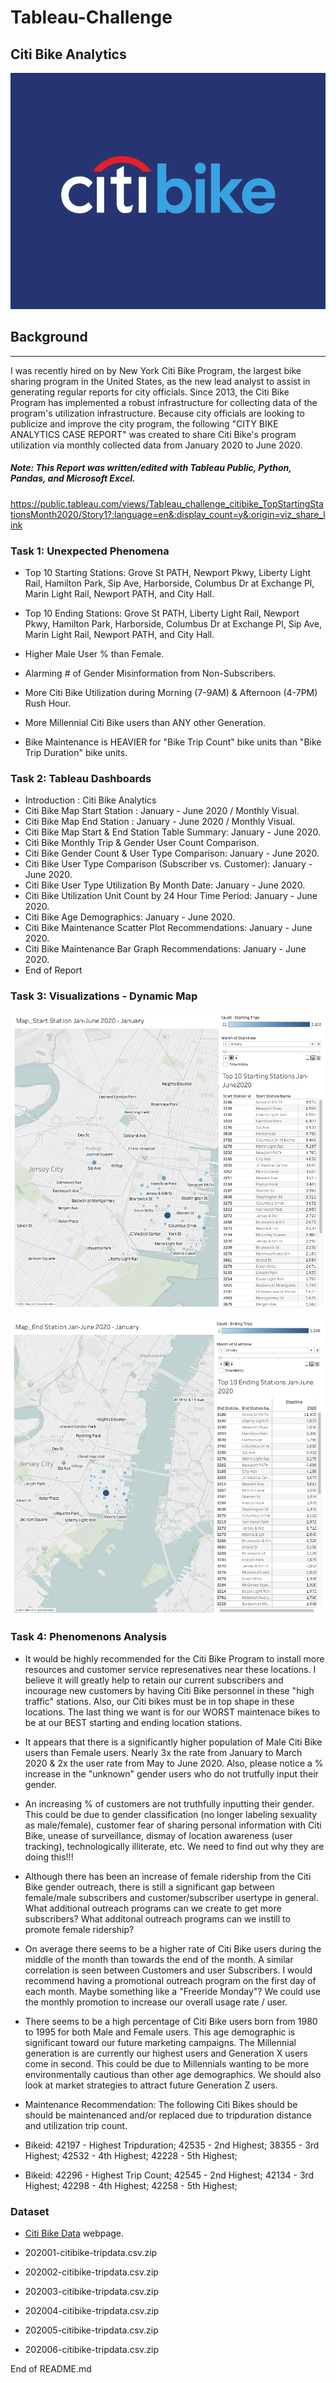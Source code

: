 # Tableau-Challenge

## Citi Bike Analytics

![Citi-Bikes](Images/citibikelogo.gif)

## Background

- - -

I was recently hired on by New York Citi Bike Program, the largest bike sharing program in the United States, as the new lead analyst to assist in generating regular reports for city officials. Since 2013, the Citi Bike Program has implemented a robust infrastructure for collecting data of the program's utilization infrastructure. Because city officials are looking to publicize and improve the city program, the following "CITY BIKE ANALYTICS CASE REPORT" was created to share Citi Bike's program utilization via monthly collected data from January 2020 to June 2020. 

##### Note: This Report was written/edited with Tableau Public, Python, Pandas, and Microsoft Excel. 

https://public.tableau.com/views/Tableau_challenge_citibike_TopStartingStationsMonth2020/Story1?:language=en&:display_count=y&:origin=viz_share_link

### Task 1: Unexpected Phenomena

* Top 10 Starting Stations: Grove St PATH, Newport Pkwy, Liberty Light Rail, Hamilton Park, Sip Ave, Harborside, Columbus Dr at Exchange Pl, Marin Light Rail, Newport PATH, and City Hall. 

* Top 10 Ending Stations: Grove St PATH, Liberty Light Rail, Newport Pkwy, Hamilton Park, Harborside, Columbus Dr at Exchange Pl, Sip Ave, Marin Light Rail, Newport PATH, and City Hall. 

* Higher Male User % than Female.

* Alarming # of Gender Misinformation from Non-Subscribers.

* More Citi Bike Utilization during Morning (7-9AM) & Afternoon (4-7PM) Rush Hour.

* More Millennial Citi Bike users than ANY other Generation. 

* Bike Maintenance is HEAVIER for "Bike Trip Count" bike units than "Bike Trip Duration" bike units. 

### Task 2: Tableau Dashboards

* Introduction : Citi Bike Analytics
* Citi Bike Map Start Station : January - June 2020 / Monthly Visual.
* Citi Bike Map End Station : January - June 2020 / Monthly Visual.
* Citi Bike Map Start & End Station Table Summary: January - June 2020.
* Citi Bike Monthly Trip & Gender User Count Comparison.
* Citi Bike Gender Count & User Type Comparison: January - June 2020. 
* Citi Bike User Type Comparison (Subscriber vs. Customer): January - June 2020.
* Citi Bike User Type Utilization By Month Date: January - June 2020.
* Citi Bike Utilization Unit Count by 24 Hour Time Period: January - June 2020.
* Citi Bike Age Demographics: January - June 2020. 
* Citi Bike Maintenance Scatter Plot Recommendations: January - June 2020.
* Citi Bike Maintenance Bar Graph Recommendations: January - June 2020.
* End of Report

### Task 3: Visualizations - Dynamic Map

![Map-StartStation](Images/map_startstation.png)

![Map-EndStation](Images/map_endstation.png)

### Task 4: Phenomenons Analysis

* It would be highly recommended for the Citi Bike Program to install more resources and customer service represenatives near these locations. I believe it will greatly help to retain our current subscribers and incourage new customers by having Citi Bike personnel in these "high traffic" stations.  Also, our Citi bikes must be in top shape in these locations. The last thing we want is for our WORST maintenace bikes to be at our BEST starting and ending location stations. 

* It appears that there is a significantly higher population of Male Citi Bike users than Female users.  Nearly 3x the rate from January to March 2020 & 2x the user rate from May to June 2020. Also, please notice a % increase in the "unknown" gender users who do not trutfully input their gender.

* An increasing % of customers are not truthfully inputting their gender. This could be due to gender classification (no longer labeling sexuality as male/female), customer fear of sharing personal information with Citi Bike, unease of surveillance, dismay of location awareness (user tracking), technologically illiterate, etc. We need to find out why they are doing this!!!

* Although there has been an increase of female ridership from the Citi Bike gender outreach, there is still a significant gap between female/male subscribers and customer/subscriber usertype in general. What additional outreach programs can we create to get more subscribers? What additonal outreach programs can we instill to promote female ridership?

* On average there seems to be a higher rate of Citi Bike users during the middle of the month than towards the end of the month. A similar correlation is seen between Customers and user Subscribers. I would recommend having a promotional outreach program on the first day of each month. Maybe  something like a "Freeride Monday"? We could use the monthly promotion to increase our overall usage rate / user.

* There seems to be a high percentage of Citi Bike users born from 1980 to 1995 for both Male and Female users. This age demographic is significant toward our future marketing campaigns. The Millennial generation is are currently our highest users and Generation X users come in second. This could be due to Millennials wanting to be more environmentally cautious than other age demographics. We should also look at market strategies to attract future Generation Z users.

* Maintenance Recommendation: 
The following Citi Bikes should be should be maintenanced and/or replaced due to tripduration distance and utilization trip count. 

* Bikeid: 42197 - Highest Tripduration;
42535 - 2nd Highest;
38355 - 3rd Highest;
42532 - 4th Highest;
42228 - 5th Highest;

* Bikeid: 42296 - Highest Trip Count;
42545 - 2nd Highest;
42134 - 3rd Highest;
42298 - 4th Highest;
42258 - 5th Highest;

### Dataset

* [Citi Bike Data](https://www.citibikenyc.com/system-data) webpage.

* 202001-citibike-tripdata.csv.zip
* 202002-citibike-tripdata.csv.zip
* 202003-citibike-tripdata.csv.zip
* 202004-citibike-tripdata.csv.zip
* 202005-citibike-tripdata.csv.zip
* 202006-citibike-tripdata.csv.zip

End of README.md
